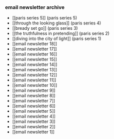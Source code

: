 ### email newsletter archive

- [[paris series 5]] (paris series 5)
- [[through the looking glass]] (paris series 4)
- [[bready set go]] (paris series 3)
- [[the truthfulness in pretending]] (paris series 2)
- [[diving into the city of light]] (paris series 1)
- [[email newsletter 18]]
- [[email newsletter 17]]
- [[email newsletter 16]]
- [[email newsletter 15]]
- [[email newsletter 14]]
- [[email newsletter 13]]
- [[email newsletter 12]]
- [[email newsletter 11]]
- [[email newsletter 10]]
- [[email newsletter 9]]
- [[email newsletter 8]]
- [[email newsletter 7]]
- [[email newsletter 6]]
- [[email newsletter 5]]
- [[email newsletter 4]]
- [[email newsletter 3]]
- [[email newsletter 2]]
- [[email newsletter 1]]